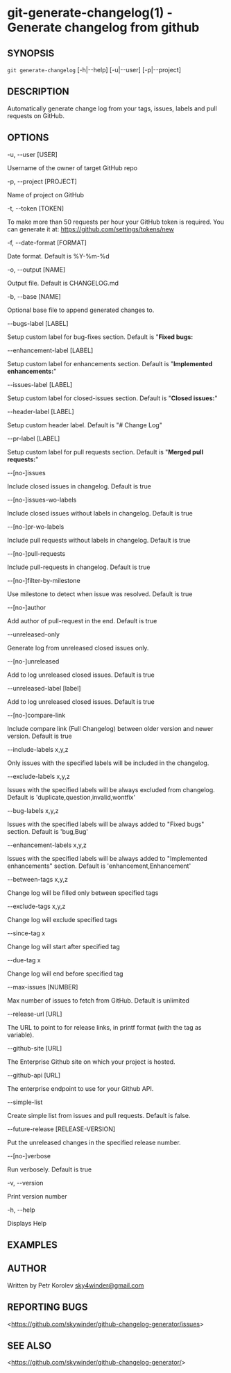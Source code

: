 git-generate-changelog(1) - Generate changelog from github
================================

## SYNOPSIS

`git generate-changelog` [-h|--help] [-u|--user] [-p|--project]

## DESCRIPTION

Automatically generate change log from your tags, issues, labels and pull requests on GitHub.

## OPTIONS

  -u, --user [USER]

  Username of the owner of target GitHub repo

  -p, --project [PROJECT]

  Name of project on GitHub

  -t, --token [TOKEN]

  To make more than 50 requests per hour your GitHub token is required. You can generate it at: https://github.com/settings/tokens/new

  -f, --date-format [FORMAT]

  Date format. Default is %Y-%m-%d

  -o, --output [NAME]

  Output file. Default is CHANGELOG.md

  -b, --base [NAME]

  Optional base file to append generated changes to.

   --bugs-label [LABEL]

   Setup custom label for bug-fixes section. Default is "**Fixed bugs:**

   --enhancement-label [LABEL]

   Setup custom label for enhancements section. Default is "**Implemented enhancements:**"

   --issues-label [LABEL]

   Setup custom label for closed-issues section. Default is "**Closed issues:**"

   --header-label [LABEL]

   Setup custom header label. Default is "# Change Log"

   --pr-label [LABEL]

   Setup custom label for pull requests section. Default is "**Merged pull requests:**"

   --[no-]issues

   Include closed issues in changelog. Default is true

   --[no-]issues-wo-labels

   Include closed issues without labels in changelog. Default is true

   --[no-]pr-wo-labels

   Include pull requests without labels in changelog. Default is true

   --[no-]pull-requests

   Include pull-requests in changelog. Default is true

   --[no-]filter-by-milestone

   Use milestone to detect when issue was resolved. Default is true

   --[no-]author

   Add author of pull-request in the end. Default is true

   --unreleased-only

   Generate log from unreleased closed issues only.

   --[no-]unreleased

   Add to log unreleased closed issues. Default is true

   --unreleased-label [label]

   Add to log unreleased closed issues. Default is true

   --[no-]compare-link

   Include compare link (Full Changelog) between older version and newer version. Default is true

   --include-labels x,y,z

   Only issues with the specified labels will be included in the changelog.

   --exclude-labels x,y,z

   Issues with the specified labels will be always excluded from changelog. Default is 'duplicate,question,invalid,wontfix'

   --bug-labels x,y,z

   Issues with the specified labels will be always added to "Fixed bugs" section. Default is 'bug,Bug'

   --enhancement-labels x,y,z

   Issues with the specified labels will be always added to "Implemented enhancements" section. Default is 'enhancement,Enhancement'

   --between-tags x,y,z

   Change log will be filled only between specified tags

   --exclude-tags x,y,z

   Change log will exclude specified tags

   --since-tag x

   Change log will start after specified tag

   --due-tag x

   Change log will end before specified tag

   --max-issues [NUMBER]

   Max number of issues to fetch from GitHub. Default is unlimited

   --release-url [URL]

   The URL to point to for release links, in printf format (with the tag as variable).

   --github-site [URL]

   The Enterprise Github site on which your project is hosted.

   --github-api [URL]

   The enterprise endpoint to use for your Github API.

   --simple-list

   Create simple list from issues and pull requests. Default is false.

   --future-release [RELEASE-VERSION]

   Put the unreleased changes in the specified release number.

   --[no-]verbose

   Run verbosely. Default is true

  -v, --version

  Print version number

  -h, --help

  Displays Help


## EXAMPLES

## AUTHOR

Written by Petr Korolev sky4winder@gmail.com

## REPORTING BUGS

&lt;<https://github.com/skywinder/github-changelog-generator/issues>&gt;

## SEE ALSO

&lt;<https://github.com/skywinder/github-changelog-generator/>&gt;
